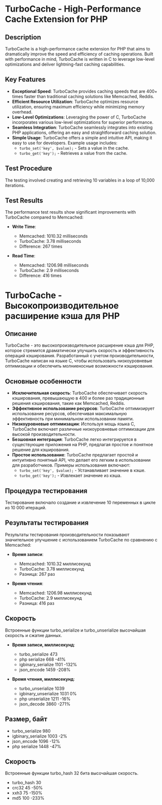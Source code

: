 # TurboCache - High-Performance Cache Extension for PHP

## Description

TurboCache is a high-performance cache extension for PHP that aims to dramatically improve the speed and efficiency of caching operations. Built with performance in mind, TurboCache is written in C to leverage low-level optimizations and deliver lightning-fast caching capabilities.

## Key Features

- **Exceptional Speed**: TurboCache provides caching speeds that are 400+ times faster than traditional caching solutions like Memcached, Reddis.
- **Efficient Resource Utilization**: TurboCache optimizes resource utilization, ensuring maximum efficiency while minimizing memory overhead.
- **Low-Level Optimizations**: Leveraging the power of C, TurboCache incorporates various low-level optimizations for superior performance.
- **Seamless Integration**: TurboCache seamlessly integrates into existing PHP applications, offering an easy and straightforward caching solution.
- **Simple Usage**: TurboCache offers a simple and intuitive API, making it easy to use for developers. Example usage includes:
   - `turbo_set('key', $value);` - Sets a value in the cache.
   - `turbo_get('key');` - Retrieves a value from the cache.

## Test Procedure
The testing involved creating and retrieving 10 variables in a loop of 10,000 iterations.

## Test Results

The performance test results show significant improvements with TurboCache compared to Memcached:

- **Write Time**:
  - Memcached: 1010.32 milliseconds
  - TurboCache: 3.78 milliseconds
  - Difference: 267 times

- **Read Time**:
  - Memcached: 1206.98 milliseconds
  - TurboCache: 2.9 milliseconds
  - Difference: 416 times

# TurboCache - Высокопроизводительное расширение кэша для PHP

## Описание

TurboCache - это высокопроизводительное расширение кэша для PHP, которое стремится драматически улучшить скорость и эффективность операций кэширования. Разработанный с учетом производительности, TurboCache написан на языке C, чтобы использовать низкоуровневые оптимизации и обеспечить молниеносные возможности кэширования.

## Основные особенности

- **Исключительная скорость**: TurboCache обеспечивает скорость кэширования, превышающую в 400 и более раз традиционные решения кэширования, такие как Memcached, Reddis.
- **Эффективное использование ресурсов**: TurboCache оптимизирует использование ресурсов, обеспечивая максимальную эффективность при минимальном использовании памяти.
- **Низкоуровневые оптимизации**: Используя мощь языка C, TurboCache включает различные низкоуровневые оптимизации для высокой производительности.
- **Безшовная интеграция**: TurboCache легко интегрируется в существующие приложения на PHP, предлагая простое и понятное решение для кэширования.
- **Простое использование**: TurboCache предлагает простой и интуитивно понятный API, что делает его легким в использовании для разработчиков. Примеры использования включают:
   - `turbo_set('key', $value);` - Устанавливает значение в кэше.
   - `turbo_get('key');` - Извлекает значение из кэша.

## Процедура тестирования
Тестирование включало создание и извлечение 10 переменных в цикле из 10 000 итераций.

## Результаты тестирования

Результаты тестирования производительности показывают значительное улучшение с использованием TurboCache по сравнению с Memcached:

- **Время записи**:
  - Memcached: 1010.32 миллисекунд
  - TurboCache: 3.78 миллисекунд
  - Разница: 267 раз
    
- **Время чтения**:
  - Memcached: 1206.98 миллисекунд
  - TurboCache: 2.9 миллисекунд
  - Разница: 416 раз
 
## Скорость
Встроенные функции turbo_serialize и turbo_unserialize высочайшая скорость и сжатие данных.

- **Время записи, миллисекунд**:
  - turbo_serialize 473
  - php serialize 668 -41%
  - igbinary_serialize 1101 -132%
  - json_encode 1459 -208%
   
- **Время чтения, миллисекунд**:
  - turbo_unserialize 1039
  - igbinary_unserialize 1031 0%
  - php unserialize 1211 -16%
  - json_decode 3860 -271%

## Размер, байт
  - turbo_serialize 980
  - igbinary_serialize 1003 -2%
  - json_encode 1096 -12%
  - php serialize 1448 -47%

## Скорость
Встроенные функции turbo_hash 32 бита высочайшая скорость.
  - turbo_hash 30
  - crc32 45 -50%
  - xxh3 75 -150%
  - md5 100 -233%
